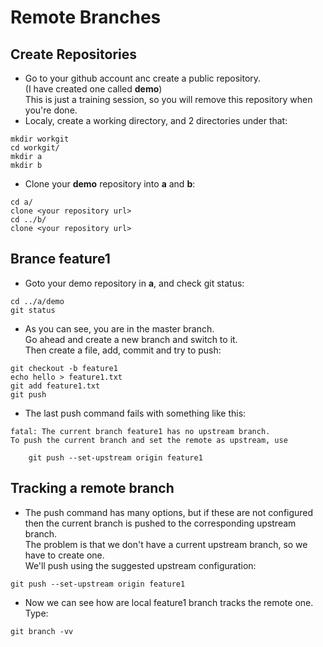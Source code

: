 # Remote Branches



## Create Repositories

- Go to your github account anc create a public repository.  
(I have created one called **demo**)  
This is just a training session, so you will remove this repository when you're done.
- Localy, create a working directory, and 2 directories under that:
```
mkdir workgit
cd workgit/
mkdir a
mkdir b
```
- Clone your **demo** repository into **a** and **b**:
```
cd a/
clone <your repository url>
cd ../b/
clone <your repository url>
```
## Brance feature1

- Goto your demo repository in **a**, and check git status:
```
cd ../a/demo
git status
```
- As you can see, you are in the master branch.  
Go ahead and create a new branch and switch to it.  
Then create a file, add, commit and try to push:
```
git checkout -b feature1
echo hello > feature1.txt
git add feature1.txt 
git push
``` 
- The last push command fails with something like this:
```
fatal: The current branch feature1 has no upstream branch.
To push the current branch and set the remote as upstream, use

    git push --set-upstream origin feature1
```

## Tracking a remote branch

- The push command has many options, but if these are not configured then the current branch is pushed to the corresponding upstream branch.  
The problem is that we don't have a current upstream branch, so we have to create one.  
We'll push using the suggested upstream configuration:
```
git push --set-upstream origin feature1
```
- Now we can see how are local feature1 branch tracks the remote one.
Type:
```
git branch -vv
```

